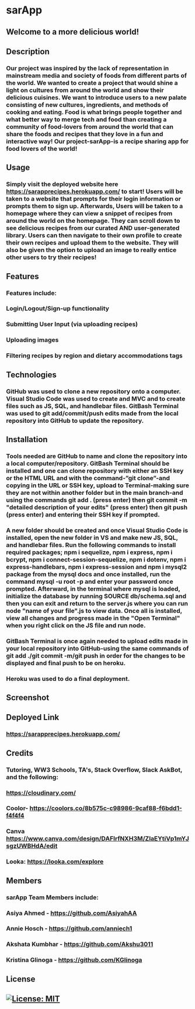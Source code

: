 # sarApp 
## Welcome to a more delicious world!

## Description

### Our project was inspired by the lack of representation in mainstream media and society of foods from different parts of the world. We wanted to create a project that would shine a light on cultures from around the world and show their delicious cuisines. We want to introduce users to a new palate consisting of new cultures, ingredients, and methods of cooking and eating. Food is what brings people together and what better way to merge tech and food than creating a community of food-lovers from around the world that can share the foods and recipes that they love in a fun and interactive way! Our project-sarApp-is a recipe sharing app for food lovers of the world!

## Usage

### Simply visit the deployed website here https://sarapprecipes.herokuapp.com/ to start! Users will be taken to a website that prompts for their login information or prompts them to sign up. Afterwards, Users will be taken to a homepage where they can view a snippet of recipes from around the world on the homepage. They can scroll down to see delicious recipes from our curated AND user-generated library. Users can then navigate to their own profile to create their own recipes and upload them to the website. They will also be given the option to upload an image to really entice other users to try their recipes! 

## Features

### Features include:
### Login/Logout/Sign-up functionality
### Submitting User Input (via uploading recipes)
### Uploading images 
### Filtering recipes by region and dietary accommodations tags

## Technologies 

### GitHub was used to clone a new repository onto a computer. Visual Studio Code was used to create and MVC and to create files such as JS, SQL, and handlebar files. GitBash Terminal was used to git add/commit/push edits made from the local repository into GitHub to update the repository.

## Installation

### Tools needed are GitHub to name and clone the repository into a local computer/repository. GitBash Terminal should be installed and one can clone repository with either an SSH key or the HTML URL and with the command-”git clone”-and copying in the URL or SSH key, upload to Terminal-making sure they are not within another folder but in the main branch-and using the commands git add . (press enter) then git commit -m "detailed description of your edits" (press enter) then git push (press enter) and entering their SSH key if prompted. 

### A new folder should be created and once Visual Studio Code is installed, open the new folder in VS and make new JS, SQL, and handlebar files. Run the following commands to install required packages; npm i sequelize, npm i express, npm i bcrypt, npm i connect-session-sequelize, npm i dotenv, npm i express-handlebars, npm i express-session and npm i mysql2 package from the mysql docs and once installed, run the command mysql -u root -p and enter your password once prompted. Afterward, in the terminal where mysql is loaded, initialize the database by running SOURCE db/schema.sql and then you can exit and return to the server.js where you can run node "name of your file".js to view data. Once all is installed, view all changes and progress made in the "Open Terminal" when you right click on the JS file and run node.

### GitBash Terminal is once again needed to upload edits made in your local repository into GitHub-using the same commands of git add ./git commit -m/git push in order for the changes to be displayed and final push to be on heroku.
### Heroku was used to do a final deployment.


## Screenshot

### 

## Deployed Link

### https://sarapprecipes.herokuapp.com/


## Credits
### Tutoring, WW3 Schools, TA's, Stack Overflow, Slack AskBot, and the following:
### https://cloudinary.com/

### Coolor- https://coolors.co/8b575c-c98986-9caf88-f6bdd1-f4f4f4

### Canva https://www.canva.com/design/DAFIrfNXH3M/ZlaEYtiVp1mYJsgzUWBHdA/edit

### Looka: https://looka.com/explore


## Members 

### sarApp Team Members include: 

### Asiya Ahmed - https://github.com/AsiyahAA
### Annie Hosch - https://github.com/anniech1
### Akshata Kumbhar - https://github.com/Akshu3011
### Kristina Glinoga - https://github.com/KGlinoga


## License
## [![License: MIT](https://img.shields.io/badge/License-MIT-yellow.svg)](https://opensource.org/licenses/MIT)
